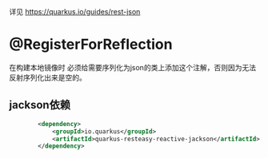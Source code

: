 详见 https://quarkus.io/guides/rest-json

# @RegisterForReflection
在构建本地镜像时 必须给需要序列化为json的类上添加这个注解，否则因为无法反射序列化出来是空的。


## jackson依赖
```xml
        <dependency>
            <groupId>io.quarkus</groupId>
            <artifactId>quarkus-resteasy-reactive-jackson</artifactId>
        </dependency>
```

